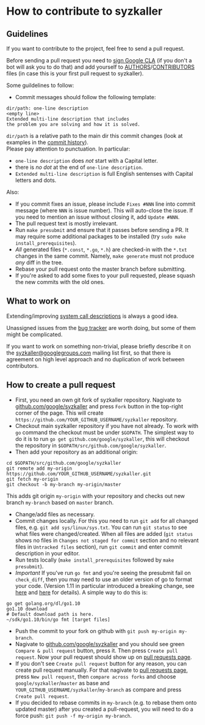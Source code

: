# How to contribute to syzkaller

## Guidelines

If you want to contribute to the project, feel free to send a pull request.

Before sending a pull request you need to [sign Google CLA](https://cla.developers.google.com/)
(if you don't a bot will ask you to do that) and add yourself to
[AUTHORS](/AUTHORS)/[CONTRIBUTORS](/CONTRIBUTORS) files (in case this is your
first pull request to syzkaller).

Some guildelines to follow:

- Commit messages should follow the following template:
```
dir/path: one-line description
<empty line>
Extended multi-line description that includes
the problem you are solving and how it is solved.
```
`dir/path` is a relative path to the main dir this commit changes
(look at examples in the [commit history](https://github.com/google/syzkaller/commits/master)).\
Please pay attention to punctuation. In particular:
- `one-line description` does *not* start with a Capital letter.
- there is *no dot* at the end of `one-line description`.
- `Extended multi-line description` is full English sentenses with Capital letters and dots.

Also:
- If you commit fixes an issue, please include `Fixes #NNN` line into commit message
(where `NNN` is issue number). This will auto-close the issue. If you need to mention
an issue without closing it, add `Update #NNN`.
- The pull request text is mostly irrelevant.
- Run `make presubmit` and ensure that it passes before sending a PR. It may require some additional packages to be installed (try `sudo make install_prerequisites`).
- _All_ generated files (`*.const`, `*.go`, `*.h`) are checked-in with the
`*.txt` changes in the same commit. Namely, `make generate` must not produce
_any_ diff in the tree.
- Rebase your pull request onto the master branch before submitting.
- If you're asked to add some fixes to your pull requested, please squash the new commits with the old ones.

## What to work on

Extending/improving [system call descriptions](syscall_descriptions.md) is always a good idea.

Unassigned issues from the [bug tracker](https://github.com/google/syzkaller/issues) are worth doing, but some of them might be complicated.

If you want to work on something non-trivial, please briefly describe it on the [syzkaller@googlegroups.com](https://groups.google.com/forum/#!forum/syzkaller) mailing list first,
so that there is agreement on high level approach and no duplication of work between contributors.

## How to create a pull request

- First, you need an own git fork of syzkaller repository. Nagivate to [github.com/google/syzkaller](https://github.com/google/syzkaller) and press `Fork` button in the top-right corner of the page. This will create `https://github.com/YOUR_GITHUB_USERNAME/syzkaller` repository.
- Checkout main syzkaller repository if you have not already. To work with `go` command the checkout must be under `$GOPATH`. The simplest way to do it is to run `go get github.com/google/syzkaller`, this will checkout the repository in `$GOPATH/src/github.com/google/syzkaller`.
- Then add your repository as an additional origin:

```shell
cd $GOPATH/src/github.com/google/syzkaller
git remote add my-origin https://github.com/YOUR_GITHUB_USERNAME/syzkaller.git
git fetch my-origin
git checkout -b my-branch my-origin/master
```

This adds git origin `my-origin` with your repository and checks out new branch `my-branch` based on `master` branch.

- Change/add files as necessary.
- Commit changes locally. For this you need to run `git add` for all changed files, e.g. `git add sys/linux/sys.txt`. You can run `git status` to see what files were changed/created. When all files are added (`git status` shows no files in `Changes not staged for commit` section and no relevant files in `Untracked files` section), run `git commit` and enter commit description in your editor.
- Run tests locally (`make install_prerequisites` followed by `make presubmit`).
- *Important* If you've run `go fmt` and you're seeing the presubmit fail on
  `check_diff`, then you may need to use an older version of go to format your
  code. (Version 1.11 in particular introduced a breaking change, see
  [here](https://github.com/golang/go/issues/25161) and
  [here](https://github.com/golang/go/issues/26228) for details). A
  simple way to do this is:

```
go get golang.org/dl/go1.10
go1.10 download
# Default download path is here.
~/sdk/go1.10/bin/go fmt [target files]
```

- Push the commit to your fork on github with `git push my-origin my-branch`.
- Nagivate to [github.com/google/syzkaller](https://github.com/google/syzkaller) and you should see green `Compare & pull request` button, press it. Then press `Create pull request`. Now your pull request should show up on [pull requests page](https://github.com/google/syzkaller/pulls).
- If you don't see `Create pull request` button for any reason, you can create pull request manually. For that nagivate to [pull requests page](https://github.com/google/syzkaller/pulls), press `New pull request`, then `compare across forks` and choose `google/syzkaller`/`master` as base and `YOUR_GITHUB_USERNAME/syzkaller`/`my-branch` as compare and press `Create pull request`.
- If you decided to rebase commits in `my-branch` (e.g. to rebase them onto updated master) after you created a pull-request, you will need to do a force push: `git push -f my-origin my-branch`.
